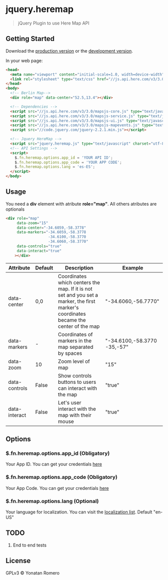 # jquery.heremap

> jQuery Plugin to use Here Map API


## Getting Started

Download the [production version][min] or the [development version][max].

[min]: https://github.com/romeroyonatan/jquery.heremap/raw/master/dist/jquery.heremap.js
[max]: https://github.com/romeroyonatan/jquery.heremap/raw/master/dist/jquery.heremap.min.js

In your web page:

```html
<head>
  <meta name="viewport" content="initial-scale=1.0, width=device-width" />
  <link rel="stylesheet" type="text/css" href="//js.api.here.com/v3/3.0/mapsjs-ui.css" />
</head>
<body>
  <!-- Berlin Map-->
  <div role="map" data-center="52.5,13.4"></div>

  <!-- Dependencies -->
  <script src="//js.api.here.com/v3/3.0/mapsjs-core.js" type="text/javascript" charset="utf-8"></script>
  <script src="//js.api.here.com/v3/3.0/mapsjs-service.js" type="text/javascript" charset="utf-8"></script>
  <script src="//js.api.here.com/v3/3.0/mapsjs-ui.js" type="text/javascript" charset="utf-8"></script>
  <script src="//js.api.here.com/v3/3.0/mapsjs-mapevents.js" type="text/javascript" charset="utf-8"></script>
  <script src="//code.jquery.com/jquery-2.2.1.min.js"></script>

  <!-- Jquery HereMap -->
  <script src="jquery.heremap.js" type="text/javascript" charset="utf-8"></script>
  <!-- API Settings -->
  <script>
    $.fn.heremap.options.app_id = 'YOUR API ID';
    $.fn.heremap.options.app_code = 'YOUR APP CODE';
    $.fn.heremap.options.lang = 'es-ES';
  </script>
</body>
```

## Usage

You need a **div** element with atribute **role="map"**. All others atributes are
optionals

```html
<div role="map"
     data-zoom="15"
     data-center="-34.6059,-58.3778"
     data-markers="-34.6059,-58.3778
                   -34.6100,-58.3770
                   -34.6060,-58.3770"
     data-controls="true"
     data-interact="true"
    ></div>
```

Attribute|Default|Description|Example
---------|-------|-----------|--------
data-center|0,0|Coordinates which centers the map. If it is not set and you set a marker, the  first marker's coordinates became the center of the map|"-34.6060,-56.7770"
data-markers|-|Coordinates of markers in the map separated by spaces|"-34.6100,-58.3770 -35,-57"
data-zoom|10|Zoom level of map|"15"
data-controls|False|Show controls buttons to users can interact with the map|"true"
data-interact|False|Let's user interact with the map with their mouse|"true"

## Options

### $.fn.heremap.options.app_id (Obligatory)
Your App ID. You can get your credentials [here][credentials]
### $.fn.heremap.options.app_code (Obligatory)
Your App Code. You can get your credentials [here][credentials]
### $.fn.heremap.options.lang (Optional)
Your language for localization. You can visit the [localization list][languages]. Default "en-US"


## TODO
1. End to end tests

## License

GPLv3 © Yonatan Romero

[credentials]: https://developer.here.com/javascript-apis/documentation/v3/maps/common/credentials.html
[languages]: https://developer.here.com/javascript-apis/documentation/v3/maps/topics/map-controls.html
